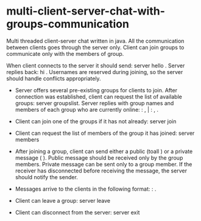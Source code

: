 # multi-client-server-chat-with-groups-communication

Multi threaded client-server chat written in java. All the communication between clients goes through the server only. Client can join groups to communicate only with the members of group.

When client connects to the server it should send: server hello <username>. Server replies back: hi <username>. Usernames are reserved during joining, so the server should handle conflicts appropriately.
  
- Server offers several pre-existing groups for clients to join. After connection was established, client can request the list of available groups: server groupslist.
Server replies with group names and members of each group who are currently online:
<groupname1>: <username1>, <username2> | <groupname2>:
<username3>, <username4>.

- Client can join one of the groups if it has not already: server join <groupname>

- Client can request the list of members of the group it has joined: server members

- After joining a group, client can send either a public (toall <message>) or a private message (<receiver> <message>). Public message should be received only by the group members. Private message can be sent only to a group member. If the receiver has disconnected before receiving the message, the server should notify the sender.

- Messages arrive to the clients in the following format: <sender>: <message>.

- Client can leave a group: server leave <groupname>

- Client can disconnect from the server: server exit
